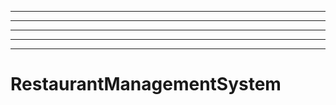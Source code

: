 -------------------------------------------------------
----------------------------------------------------------------------------------------------------
----------------------------------------------------------------------------------------------------
----------------------------------------------------------------------------------------------------
----------------------------------------------------------------------------------------------------
# RestaurantManagementSystem

